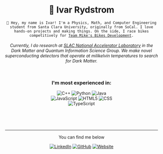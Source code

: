 <h1 align = "center"><b>🌌 Ivar Rydstrom</b></h1>

<p align="center"><code>👀 Hey, my name is Ivar! I'm a Physics, Math, and Computer Engineering student from Santa Clara University, originally from SoCal. I love hands-on projects and making things. On the side, I race bikes competitively for <a href='https://www.instagram.com/tmbequator/'>Team Mike's Bikes Development</a>.</code><br><br><em>Currently, I do research at <a href='https://www6.slac.stanford.edu/'>SLAC National Accelerator Laboratory</a> in the Dark Matter and Quantum Information Science Group. We make novel superconducting detectors that operate at milikelvin temperatures to search for Dark Matter.</em></p>

<br>

<!-- ## Programming Languages -->
<h3 align="center">I'm most experienced in:</h3>
<p align="center">
  <img alt="C++" src="https://img.shields.io/badge/C%2B%2B-00599C?style=for-the-badge&logo=cplusplus&logoColor=white">
  <img alt="Python" src="https://img.shields.io/badge/Python-ffdb4f?style=for-the-badge&logo=Python&logoColor=white">
  <img alt="Java" src="https://img.shields.io/badge/Java-ec2025?style=for-the-badge&logo=openjdk&logoColor=white">
  <br>
  <img alt="JavaScript" src="https://img.shields.io/badge/JavaScript-yellow?style=for-the-badge&logo=javascript&logoColor=white">
  <img alt="HTML5" src="https://img.shields.io/badge/HTML-E34F26?style=for-the-badge&logo=html5&logoColor=white">
  <img alt="CSS" src="https://img.shields.io/badge/CSS-1572B6?style=for-the-badge&logo=css3&logoColor=white">
  <br>
 
  
  <img alt="TypeScript" src="https://img.shields.io/badge/TypeScript-3178C6?style=for-the-badge&logo=typescript&logoColor=white">
</p>


<br>

<!-- ## Technologies -->

<!--
<h3 align="center">Software and hardware skills:</h3>
<p align="center">
  <a href="https://www.blender.org"><img alt="Blender 3D" src="https://img.shields.io/badge/Blender_3D-F5792A?style=for-the-badge&logo=blender&logoColor=white"></a>
  <a href="https://nodejs.org"><img alt="Node.js" src="https://img.shields.io/badge/Node.js-339933?style=for-the-badge&logo=node.js&logoColor=white"></a>
  <a href="https://threejs.org"><img alt="Three.js" src="https://img.shields.io/badge/Three.js-FFFFFF?style=for-the-badge&logo=three.js&logoColor=black"></a>
  <a href="https://www.raspberrypi.org"><img alt="Raspberry Pi" src="https://img.shields.io/badge/Raspberry_Pi-A22846?style=for-the-badge&logo=raspberrypi&logoColor=white"></a>
  <a href="https://www.arduino.cc"><img alt="Arduino" src="https://img.shields.io/badge/Arduino-00979D?style=for-the-badge&logo=arduino&logoColor=white"></a>
</p>
-->

<br>

<br>

---

<p align="center">You can find me below</p>
<p align="center">
  <a href="https://www.linkedin.com/in/ivar-rydstrom/"><img alt="LinkedIn" src="https://img.shields.io/badge/LinkedIn-0A66C2?style=for-the-badge&logo=linkedin&logoColor=white"></a>
  <a href="https://github.com/Ivar-Rydstrom"><img alt="GitHub" src="https://img.shields.io/badge/GitHub-181717?style=for-the-badge&logo=github&logoColor=white"></a>
  <a href="https://Ivar-Rydstrom.github.io"><img alt="Website" src="https://img.shields.io/badge/Website-CC0000?style=for-the-badge&logo=jekyll&logoColor=white"></a>
</p>
